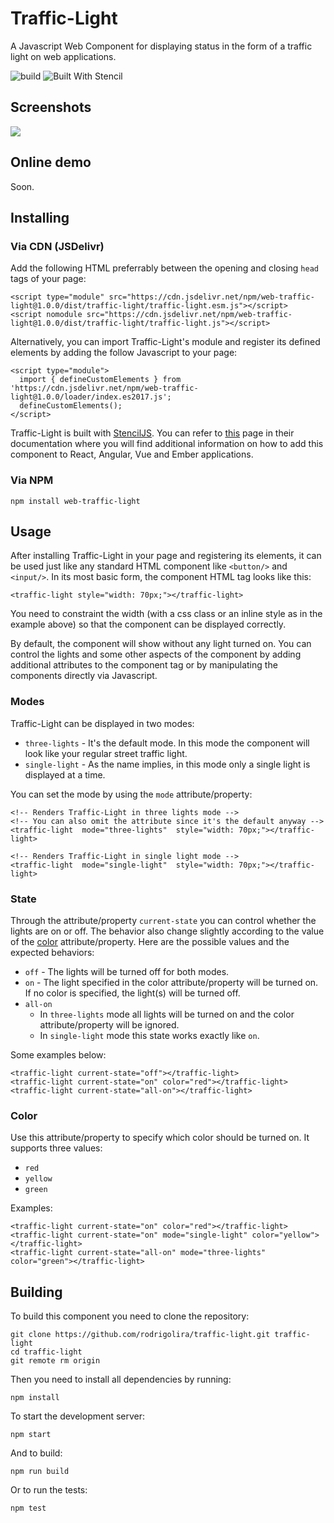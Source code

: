 
# Traffic-Light

A Javascript Web Component for displaying status in the form of a traffic light on web applications.

![build](https://github.com/rodrigolira/traffic-light/workflows/build/badge.svg) ![Built With Stencil](https://img.shields.io/badge/-Built%20With%20Stencil-16161d.svg?logo=data%3Aimage%2Fsvg%2Bxml%3Bbase64%2CPD94bWwgdmVyc2lvbj0iMS4wIiBlbmNvZGluZz0idXRmLTgiPz4KPCEtLSBHZW5lcmF0b3I6IEFkb2JlIElsbHVzdHJhdG9yIDE5LjIuMSwgU1ZHIEV4cG9ydCBQbHVnLUluIC4gU1ZHIFZlcnNpb246IDYuMDAgQnVpbGQgMCkgIC0tPgo8c3ZnIHZlcnNpb249IjEuMSIgaWQ9IkxheWVyXzEiIHhtbG5zPSJodHRwOi8vd3d3LnczLm9yZy8yMDAwL3N2ZyIgeG1sbnM6eGxpbms9Imh0dHA6Ly93d3cudzMub3JnLzE5OTkveGxpbmsiIHg9IjBweCIgeT0iMHB4IgoJIHZpZXdCb3g9IjAgMCA1MTIgNTEyIiBzdHlsZT0iZW5hYmxlLWJhY2tncm91bmQ6bmV3IDAgMCA1MTIgNTEyOyIgeG1sOnNwYWNlPSJwcmVzZXJ2ZSI%2BCjxzdHlsZSB0eXBlPSJ0ZXh0L2NzcyI%2BCgkuc3Qwe2ZpbGw6I0ZGRkZGRjt9Cjwvc3R5bGU%2BCjxwYXRoIGNsYXNzPSJzdDAiIGQ9Ik00MjQuNywzNzMuOWMwLDM3LjYtNTUuMSw2OC42LTkyLjcsNjguNkgxODAuNGMtMzcuOSwwLTkyLjctMzAuNy05Mi43LTY4LjZ2LTMuNmgzMzYuOVYzNzMuOXoiLz4KPHBhdGggY2xhc3M9InN0MCIgZD0iTTQyNC43LDI5Mi4xSDE4MC40Yy0zNy42LDAtOTIuNy0zMS05Mi43LTY4LjZ2LTMuNkgzMzJjMzcuNiwwLDkyLjcsMzEsOTIuNyw2OC42VjI5Mi4xeiIvPgo8cGF0aCBjbGFzcz0ic3QwIiBkPSJNNDI0LjcsMTQxLjdIODcuN3YtMy42YzAtMzcuNiw1NC44LTY4LjYsOTIuNy02OC42SDMzMmMzNy45LDAsOTIuNywzMC43LDkyLjcsNjguNlYxNDEuN3oiLz4KPC9zdmc%2BCg%3D%3D&colorA=16161d&style=flat-square)

## Screenshots

<img  src="https://raw.githubusercontent.com/rodrigolira/traffic-light/master/assets/traffic-light-example.png">

## Online demo

Soon.

## Installing

### Via CDN (JSDelivr)

Add the following HTML preferrably between the opening and closing `head` tags of your page:

    <script type="module" src="https://cdn.jsdelivr.net/npm/web-traffic-light@1.0.0/dist/traffic-light/traffic-light.esm.js"></script>
    <script nomodule src="https://cdn.jsdelivr.net/npm/web-traffic-light@1.0.0/dist/traffic-light/traffic-light.js"></script>

Alternatively, you can import Traffic-Light's module and register its defined elements by adding the follow Javascript to your page:

    <script type="module">
      import { defineCustomElements } from 'https://cdn.jsdelivr.net/npm/web-traffic-light@1.0.0/loader/index.es2017.js';
      defineCustomElements();
    </script>

Traffic-Light is built with [StencilJS](https://stenciljs.com/). You can refer to [this](https://stenciljs.com/docs/overview) page in their documentation where you will find additional information on how to add this component to React, Angular, Vue and Ember applications.

### Via NPM

    npm install web-traffic-light

## Usage

After installing Traffic-Light in your page and registering its elements, it can be used just like any standard HTML component like `<button/>` and `<input/>`. In its most basic form, the component HTML tag looks like this:

    <traffic-light style="width: 70px;"></traffic-light>

You need to constraint the width (with a css class or an inline style as in the example above) so that the component can be displayed correctly.

By default, the component will show without any light turned on. You can control the lights and some other aspects of the component by adding additional attributes to the component tag or by manipulating the components directly via Javascript.

### Modes

Traffic-Light can be displayed in two modes:

* `three-lights` - It's the default mode. In this mode the component will look like your regular street traffic light.
* `single-light` - As the name implies, in this mode only a single light is displayed at a time.

You can set the mode by using the `mode` attribute/property:

    <!-- Renders Traffic-Light in three lights mode -->
    <!-- You can also omit the attribute since it's the default anyway -->
    <traffic-light  mode="three-lights"  style="width: 70px;"></traffic-light>
    
    <!-- Renders Traffic-Light in single light mode -->
    <traffic-light  mode="single-light"  style="width: 70px;"></traffic-light>

### State

Through the attribute/property `current-state` you can control whether the lights are on or off. The behavior also change slightly according to the value of the [color](#colors) attribute/property. Here are the possible values and the expected behaviors:

* `off` - The lights will be turned off for both modes.
* `on` - The light specified in the color attribute/property will be turned on. If no color is specified, the light(s) will be turned off.
* `all-on`
	* In `three-lights` mode all lights will be turned on and the color attribute/property will be ignored.
	* In `single-light` mode this state works exactly like `on`.

Some examples below:

    <traffic-light current-state="off"></traffic-light>
    <traffic-light current-state="on" color="red"></traffic-light>
    <traffic-light current-state="all-on"></traffic-light>

### Color

Use this attribute/property to specify which color should be turned on. It supports three values:

* `red`
* `yellow`
* `green`

Examples:

    <traffic-light current-state="on" color="red"></traffic-light>
    <traffic-light current-state="on" mode="single-light" color="yellow"></traffic-light>
    <traffic-light current-state="all-on" mode="three-lights" color="green"></traffic-light>

## Building

To build this component you need to clone the repository:

    git clone https://github.com/rodrigolira/traffic-light.git traffic-light
    cd traffic-light
    git remote rm origin

Then you need to install all dependencies by running:

    npm install

To start the development server:

    npm start

And to build:

    npm run build

Or to run the tests:

    npm test
